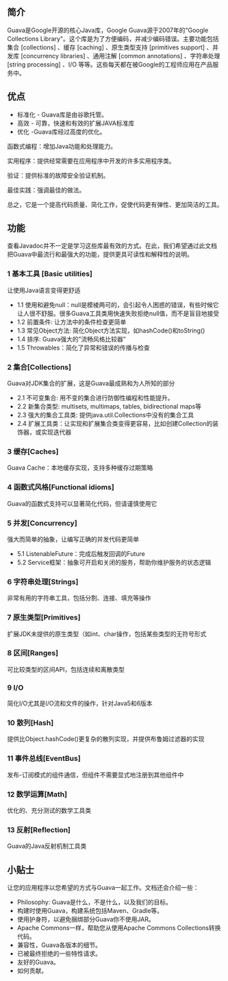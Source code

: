 ## 简介

Guava是Google开源的核心Java库，Google Guava源于2007年的"Google Collections Library"。这个库是为了方便编码，并减少编码错误。主要功能包括集合 [collections] 、缓存 [caching] 、原生类型支持 [primitives support] 、并发库 [concurrency libraries] 、通用注解 [common annotations] 、字符串处理 [string processing] 、I/O 等等。这些每天都在被Google的工程师应用在产品服务中。

## 优点

* 标准化 - Guava库是由谷歌托管。
* 高效 - 可靠，快速和有效的扩展JAVA标准库
* 优化 -Guava库经过高度的优化。

函数式编程：增加Java功能和处理能力。

实用程序：提供经常需要在应用程序中开发的许多实用程序类。

验证：提供标准的故障安全验证机制。

最佳实践：强调最佳的做法。

总之，它是一个提高代码质量、简化工作，促使代码更有弹性、更加简洁的工具。

## 功能

查看Javadoc并不一定是学习这些库最有效的方式。在此，我们希望通过此文档把Guava中最流行和最强大的功能，提供更具可读性和解释性的说明。

### 1 基本工具 [Basic utilities]

让使用Java语言变得更舒适

* 1.1 使用和避免null：null是模棱两可的，会引起令人困惑的错误，有些时候它让人很不舒服。很多Guava工具类用快速失败拒绝null值，而不是盲目地接受
* 1.2 前置条件: 让方法中的条件检查更简单
* 1.3 常见Object方法: 简化Object方法实现，如hashCode()和toString()
* 1.4 排序: Guava强大的”流畅风格比较器”
* 1.5 Throwables：简化了异常和错误的传播与检查

### 2 集合[Collections]

Guava对JDK集合的扩展，这是Guava最成熟和为人所知的部分

* 2.1 不可变集合: 用不变的集合进行防御性编程和性能提升。
* 2.2 新集合类型: multisets, multimaps, tables, bidirectional maps等
* 2.3 强大的集合工具类: 提供java.util.Collections中没有的集合工具
* 2.4 扩展工具类：让实现和扩展集合类变得更容易，比如创建Collection的装饰器，或实现迭代器

### 3 缓存[Caches]

Guava Cache：本地缓存实现，支持多种缓存过期策略

### 4 函数式风格[Functional idioms]

Guava的函数式支持可以显著简化代码，但请谨慎使用它

### 5 并发[Concurrency]

强大而简单的抽象，让编写正确的并发代码更简单

* 5.1 ListenableFuture：完成后触发回调的Future
* 5.2 Service框架：抽象可开启和关闭的服务，帮助你维护服务的状态逻辑

### 6 字符串处理[Strings]

非常有用的字符串工具，包括分割、连接、填充等操作

### 7 原生类型[Primitives]

扩展JDK未提供的原生类型（如int、char操作，包括某些类型的无符号形式

### 8 区间[Ranges]

可比较类型的区间API，包括连续和离散类型

### 9 I/O

简化I/O尤其是I/O流和文件的操作，针对Java5和6版本

### 10 散列[Hash]

提供比Object.hashCode()更复杂的散列实现，并提供布鲁姆过滤器的实现

### 11 事件总线[EventBus]

发布-订阅模式的组件通信，但组件不需要显式地注册到其他组件中

### 12 数学运算[Math]

优化的、充分测试的数学工具类

### 13 反射[Reflection]

Guava的Java反射机制工具类

## 小贴士

让您的应用程序以您希望的方式与Guava一起工作。文档还会介绍一些：

* Philosophy: Guava是什么，不是什么，以及我们的目标。
* 构建时使用Guava，构建系统包括Maven、Gradle等。
* 使用护身符，以避免捆绑部分Guava你不使用JAR。
* Apache Commons一样，帮助您从使用Apache Commons Collections转换代码。
* 兼容性，Guava各版本的细节。
* 已被最终拒绝的一些特性请求。
* 友好的Guava。
* 如何贡献。
